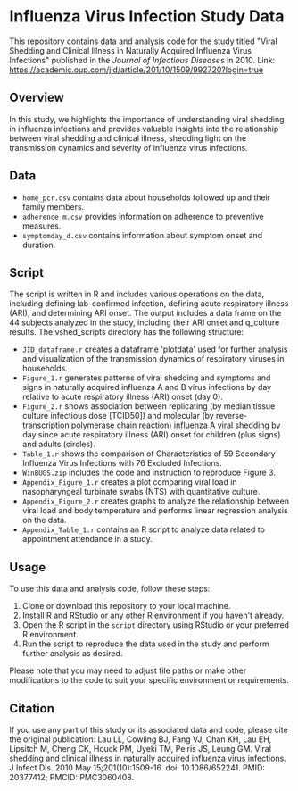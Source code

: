 # Influenza Virus Infection Study Data

This repository contains data and analysis code for the study titled "Viral Shedding and Clinical Illness in Naturally Acquired Influenza Virus Infections" published in the _Journal of Infectious Diseases_ in 2010. Link: https://academic.oup.com/jid/article/201/10/1509/992720?login=true
## Overview

In this study, we highlights the importance of understanding viral shedding in influenza infections and provides valuable insights into the relationship between viral shedding and clinical illness, shedding light on the transmission dynamics and severity of influenza virus infections.

## Data
 
- `home_pcr.csv` contains  data about households followed up and their family members. 
- `adherence_m.csv` provides information on adherence to preventive measures.
- `symptomday_d.csv` contains information about symptom onset and duration.

  
## Script

The script is written in R and includes various operations on the data, including defining lab-confirmed infection, defining acute respiratory illness (ARI), and determining ARI onset. The output includes a data frame on the 44 subjects analyzed in the study, including their ARI onset and q_culture results. The vshed_scripts directory has the following structure:

- `JID_dataframe.r` creates a dataframe 'plotdata' used for further analysis and visualization of the transmission dynamics of respiratory viruses in households.
- `Figure_1.r` generates patterns of viral shedding and symptoms and signs in naturally acquired influenza A and B virus infections by day relative to acute respiratory illness (ARI) onset (day 0).
- `Figure_2.r` shows association between replicating (by median tissue culture infectious dose [TCID50]) and molecular (by reverse-transcription polymerase chain reaction) influenza A viral shedding by day since acute respiratory illness (ARI) onset for children (plus signs) and adults (circles).
- `Table_1.r` shows the comparison of Characteristics of 59 Secondary Influenza Virus Infections with 76 Excluded Infections.
- `WinBUGS.zip` includes the code and instruction to reproduce Figure 3.
- `Appendix_Figure_1.r` creates a plot comparing viral load in nasopharyngeal turbinate swabs (NTS) with quantitative culture.
- `Appendix_Figure_2.r` creates graphs to analyze the relationship between viral load and body temperature and performs linear regression analysis on the data.
- `Appendix_Table_1.r` contains an R script to analyze data related to appointment attendance in a study.

## Usage

To use this data and analysis code, follow these steps:

1. Clone or download this repository to your local machine.
2. Install R and RStudio or any other R environment if you haven't already.
3. Open the R script in the `script` directory using RStudio or your preferred R environment.
4. Run the script to reproduce the data used in the study and perform further analysis as desired.

Please note that you may need to adjust file paths or make other modifications to the code to suit your specific environment or requirements.

## Citation

If you use any part of this study or its associated data and code, please cite the original publication: Lau LL, Cowling BJ, Fang VJ, Chan KH, Lau EH, Lipsitch M, Cheng CK, Houck PM, Uyeki TM, Peiris JS, Leung GM. Viral shedding and clinical illness in naturally acquired influenza virus infections. J Infect Dis. 2010 May 15;201(10):1509-16. doi: 10.1086/652241. PMID: 20377412; PMCID: PMC3060408.
